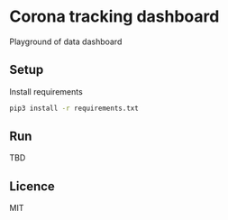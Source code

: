 # Corona tracking dashboard

Playground of data dashboard

## Setup

Install requirements

```bash
pip3 install -r requirements.txt
```

## Run

TBD

## Licence

MIT